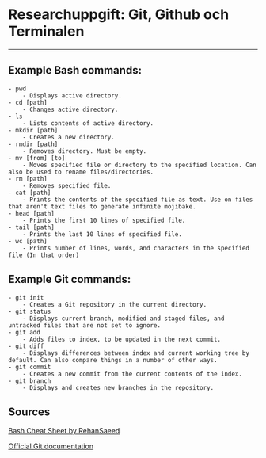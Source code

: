 
# Researchuppgift: Git, Github och Terminalen
 
***
 
## Example Bash commands:

	- pwd 
		- Displays active directory.
	- cd [path] 
		- Changes active directory.
	- ls 
		- Lists contents of active directory.
	- mkdir [path]
		- Creates a new directory.
	- rmdir [path]
		- Removes directory. Must be empty.
	- mv [from] [to]
		- Moves specified file or directory to the specified location. Can also be used to rename files/directories.
	- rm [path]
		- Removes specified file.
	- cat [path]
		- Prints the contents of the specified file as text. Use on files that aren't text files to generate infinite mojibake.
	- head [path]
		- Prints the first 10 lines of specified file.
	- tail [path]
		- Prints the last 10 lines of specified file.
	- wc [path]
		- Prints number of lines, words, and characters in the specified file (In that order)

## Example Git commands:
	
	- git init
		- Creates a Git repository in the current directory.
	- git status
		- Displays current branch, modified and staged files, and untracked files that are not set to ignore.
	- git add
		- Adds files to index, to be updated in the next commit.
	- git diff
		- Displays differences between index and current working tree by default. Can also compare things in a number of other ways.
	- git commit
		- Creates a new commit from the current contents of the index.
	- git branch
		- Displays and creates new branches in the repository.
	

## Sources

[Bash Cheat Sheet by RehanSaeed](https://github.com/RehanSaeed/Bash-Cheat-Sheet)

[Official Git documentation](https://git-scm.com/docs)
	